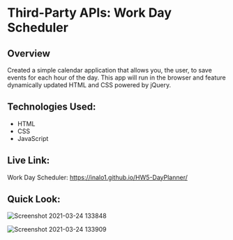 # Third-Party APIs: Work Day Scheduler

## Overview
Created a simple calendar application that allows you, the user, to save events for each hour of the day. This app will run in the browser and feature dynamically updated HTML and CSS powered by jQuery.

## Technologies Used:
* HTML
* CSS
* JavaScript

## Live Link:
Work Day Scheduler: https://inalo1.github.io/HW5-DayPlanner/

## Quick Look:
![Screenshot 2021-03-24 133848](https://user-images.githubusercontent.com/73044038/112366513-e5098c00-8ca6-11eb-923f-8f1193552141.png)

![Screenshot 2021-03-24 133909](https://user-images.githubusercontent.com/73044038/112366508-e470f580-8ca6-11eb-94d9-18b3d1d490b2.png)
